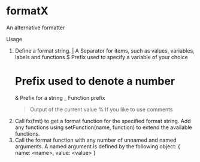 # formatX
An alternative formatter

  Usage
  1. Define a format string.
     | A Separator for items, such as values, variables, labels and functions
     $ Prefix used to specify a variable of your choice
     # Prefix used to denote a number
     & Prefix for a string
     _ Function prefix
     > Output of the current value
     % If you like to use comments
  2. Call fx(fmt) to get a format function for the specified format string.
     Add any functions using setFunction(name, function) to extend the available functions.
  3. Call the format function with any number of unnamed and named arguments.
     A named argument is defined by the following object: { name: &lt;name&gt;, value: &lt;value&gt; }
